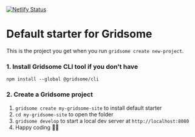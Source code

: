 [![Netlify Status](https://api.netlify.com/api/v1/badges/ad9ed84e-64f9-4c1c-b53b-31cbb9463d77/deploy-status)](https://app.netlify.com/sites/chemija-org/deploys)

# Default starter for Gridsome

This is the project you get when you run `gridsome create new-project`.

### 1. Install Gridsome CLI tool if you don't have

`npm install --global @gridsome/cli`

### 2. Create a Gridsome project

1. `gridsome create my-gridsome-site` to install default starter
2. `cd my-gridsome-site` to open the folder
3. `gridsome develop` to start a local dev server at `http://localhost:8080`
4. Happy coding 🎉🙌
